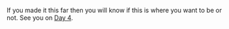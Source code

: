 

If you made it this far then you will know if this is where you want to be or not. See you on [Day 4](day04.md).  
